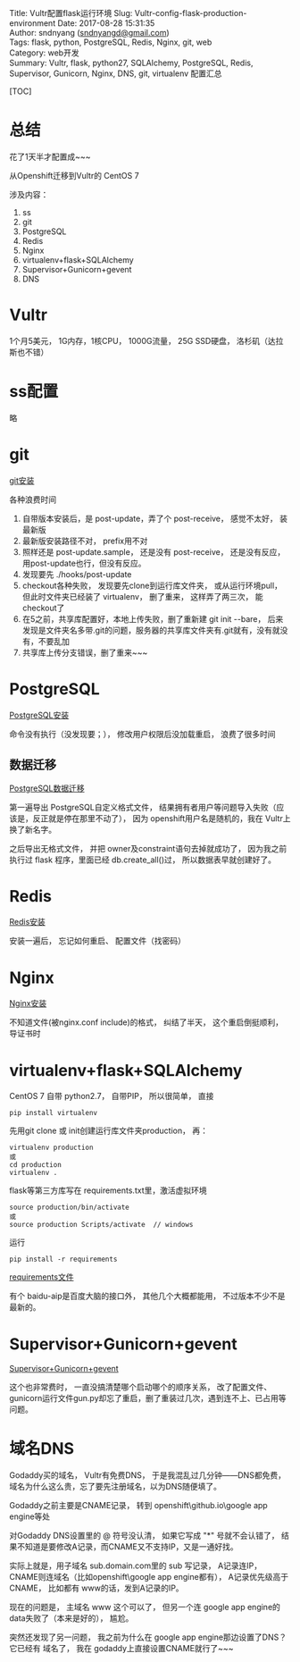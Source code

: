 Title: Vultr配置flask运行环境
Slug:  Vultr-config-flask-production-environment
Date: 2017-08-28 15:31:35  
Author: sndnyang (sndnyangd@gmail.com)  
Tags: flask, python, PostgreSQL, Redis, Nginx, git, web     
Category: web开发   
Summary: Vultr, flask, python27, SQLAlchemy, PostgreSQL, Redis, Supervisor, Gunicorn, Nginx, DNS, git, virtualenv 配置汇总      
  
[TOC]

# 总结

花了1天半才配置成~~~

从Openshift迁移到Vultr的 CentOS 7

涉及内容：

1. ss
2. git
3. PostgreSQL
4. Redis
5. Nginx
6. virtualenv+flask+SQLAlchemy
7. Supervisor+Gunicorn+gevent
8. DNS

# Vultr

1个月5美元， 1G内存，1核CPU， 1000G流量， 25G SSD硬盘， 洛杉矶（达拉斯也不错）

# ss配置 

略

# git

[git安装](/config-centOS-install-git.html)

各种浪费时间

1. 自带版本安装后，是 post-update，弄了个 post-receive， 感觉不太好， 装最新版
2. 最新版安装路径不对， prefix用不对
3. 照样还是 post-update.sample， 还是没有 post-receive， 还是没有反应， 用post-update也行，但没有反应。
4. 发现要先 ./hooks/post-update
5. checkout各种失败， 发现要先clone到运行库文件夹， 或从运行环境pull， 但此时文件夹已经装了 virtualenv， 删了重来， 这样弄了两三次， 能checkout了
6. 在5之前，共享库配置好，本地上传失败，删了重新建 git init --bare， 后来发现是文件夹名多带.git的问题，服务器的共享库文件夹有.git就有，没有就没有，不要乱加
7. 共享库上传分支错误，删了重来~~~

# PostgreSQL

[PostgreSQL安装](/config-centOS-install-postgresql.html)

命令没有执行（没发现要；）， 修改用户权限后没加载重启， 浪费了很多时间

## 数据迁移

[PostgreSQL数据迁移](http://blog.zhimind.com/postgresql-migration.html)

第一遍导出 PostgreSQL自定义格式文件， 结果拥有者用户等问题导入失败（应该是，反正就是停在那里不动了）， 因为 openshift用户名是随机的，我在 Vultr上换了新名字。

之后导出无格式文件， 并把 owner及constraint语句去掉就成功了， 因为我之前执行过 flask 程序，里面已经 db.create_all()过， 所以数据表早就创建好了。

# Redis

[Redis安装](/config-centOS-install-Redis%E5%AE%89%E8%A3%85.html)

安装一遍后， 忘记如何重启、 配置文件（找密码）

# Nginx

[Nginx安装](/config-centOS-install-Nginx.html)

不知道文件(被nginx.conf include)的格式， 纠结了半天， 这个重启倒挺顺利， 导证书时

# virtualenv+flask+SQLAlchemy

CentOS 7 自带 python2.7， 自带PIP， 所以很简单， 直接

    pip install virtualenv

先用git clone 或 init创建运行库文件夹production， 再：

    virtualenv production
    或
    cd production
    virtualenv .

flask等第三方库写在 requirements.txt里，激活虚拟环境 

    source production/bin/activate
    或
    source production Scripts/activate  // windows

运行

    pip install -r requirements

[requirements文件](https://github.com/sndnyang/zhimind/blob/master/requirements.txt)

有个 baidu-aip是百度大脑的接口外， 其他几个大概都能用， 不过版本不少不是最新的。

# Supervisor+Gunicorn+gevent

[Supervisor+Gunicorn+gevent](/Supervisor+Gunicorn+gevent.html)

这个也非常费时， 一直没搞清楚哪个启动哪个的顺序关系， 改了配置文件、gunicorn运行文件gun.py却忘了重启，删了重装过几次，遇到连不上、已占用等问题。

# 域名DNS

Godaddy买的域名， Vultr有免费DNS， 于是我混乱过几分钟——DNS都免费，域名为什么这么贵，忘了要先注册域名，以为DNS随便填了。

Godaddy之前主要是CNAME记录， 转到 openshift\github.io\google app engine等处

对Godaddy DNS设置里的 @ 符号没认清， 如果它写成 "*" 号就不会认错了， 结果不知道是要修改A记录，而CNAME又不支持IP，又是一通好找。

实际上就是，用子域名 sub.domain.com里的 sub 写记录， A记录连IP， CNAME则连域名（比如openshift\google app engine都有）， A记录优先级高于CNAME， 比如都有 www的话，发到A记录的IP。

现在的问题是， 主域名 www 这个可以了， 但另一个连 google app engine的data失败了（本来是好的）， 尴尬。

突然还发现了另一问题， 我之前为什么在 google app engine那边设置了DNS？它已经有 域名了， 我在 godaddy上直接设置CNAME就行了~~~
